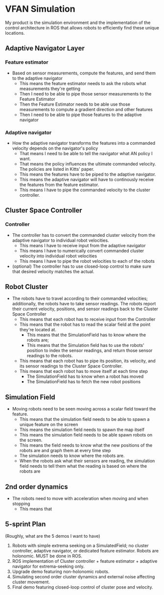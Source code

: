 # VFAN Simulation

My product is the simulation environment and the implementation of the control architecture in ROS that allows robots to efficiently find these unique locations.
## Adaptive Navigator Layer
### Feature estimator
* Based on sensor measurements, compute the features, and send them to the adaptive navigator 
  * This means the feature estimator needs to ask the robots what measurements they're getting
  * Then I need to be able to pipe those sensor measurements to the Feature Estimator 
  * Then the Feature Estimator needs to be able use those measurements to compute a gradient direction and other features
  * Then I need to be able to pipe those features to the adaptive navigator 

### Adaptive navigator
* How the adaptive navigator transforms the features into a commanded velocity depends on the navigator's policy
  * That means I need to be able to tell the navigator what AN policy I want.
  * That means the policy influences the ultimate commanded velocity. The policies are listed in Kitts' paper.
  * This means the features have to be piped to the adaptive navigator.
  * This means the adaptive navigator will have to continously receive the features from the feature estimator.
  * This means I have to pipe the commanded velocity to the cluster controller.

## Cluster Space Controller
### Controller
* The controller has to convert the commanded cluster velocity from the adaptive navigator to individual robot velocities.
  * This means I have to receive input from the adaptive navigator
  * This means I have to numerically convert commanded cluster velocity into individual robot velocities
  * This means I have to pipe the robot velocities to each of the robots
* (optional) The controller has to use closed-loop control to make sure that desired velocity matches the actual.
  
## Robot Cluster
  * The robots have to travel according to their commanded velocities; additionally, the robots have to take sensor readings. The robots report their current velocity, positions, and sensor readings back to the Cluster Space Controller
    * This means that each robot has to receive input from the Controller
    * This means that the robot has to read the scalar field at the point they're located at.
      * This means that the SimulationField has to know where the robots are;
      * This means that the Simulation field has to use the robots' position to index the sensor readings, and return those sensor readings to the robots.
    * This means that each robot has to pipe its position, its velocity, and its sensor readings to the Cluster Space Controller.
    * This means that each robot has to move itself at each time step
      * The SimulationField has to know when a robot has moved
      * The SimulationField has to fetch the new robot positions

## Simulation Field
* Moving robots need to be seen moving across a scalar field toward the feature.
  * This means that the simulation field needs to be able to spawn a unique feature on the screen
  * This means the simulation field needs to spawn the map itself
  * This means the simulation field needs to be able spawn robots on the screen.
  * This means the field needs to know what the new positions of the robots are and graph them at every time step
  * The simulation needs to know where the robots are.
  * When the robots ask what their sensors are reading, the simulation field needs to tell them what the reading is based on where the robots are

## 2nd order dynamics
* The robots need to move with acceleration when moving and when stopping
  * This means that  

## 5-sprint Plan
(Roughly, what are the 5 demos I want to have)

1. Robots with simple extrema seeking on a SimulatedField; no cluster controller, adaptive navigator, or dedicated feature estimator. Robots are holonomic. MUST be done in ROS.
2. ROS implementation of Cluster controller + feature estimator + adaptive navigator for extrema-seeking only.
3. Upgrade demo featuring non-holonomic robots.
4. Simulating second order cluster dynamics and external noise affecting cluster movement.
5. Final demo featuring closed-loop control of cluster pose and velocity.
